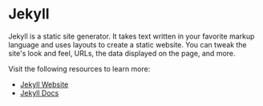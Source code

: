 # Jekyll

Jekyll is a static site generator. It takes text written in your favorite markup language and uses layouts to create a static website. You can tweak the site's look and feel, URLs, the data displayed on the page, and more.

Visit the following resources to learn more:

- [Jekyll Website](https://jekyllrb.com/)
- [Jekyll Docs](https://jekyllrb.com/docs/)
